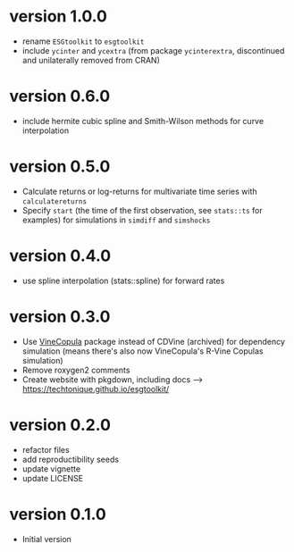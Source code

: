 # version 1.0.0

- rename `ESGtoolkit` to `esgtoolkit`
- include `ycinter` and `ycextra` (from package `ycinterextra`, discontinued and unilaterally removed from CRAN)

# version 0.6.0

- include hermite cubic spline and Smith-Wilson methods for curve interpolation

# version 0.5.0

- Calculate returns or log-returns for multivariate time series with `calculatereturns`
- Specify `start` (the time of the first observation, see `stats::ts` for examples) for simulations in `simdiff` and `simshocks`

# version 0.4.0

- use spline interpolation (stats::spline) for forward rates 


# version 0.3.0

- Use [VineCopula](http://tnagler.github.io/VineCopula/) package instead of CDVine (archived) for dependency simulation (means there's also now VineCopula's R-Vine Copulas simulation)
- Remove roxygen2 comments
- Create website with pkgdown, including docs --> https://techtonique.github.io/esgtoolkit/


# version 0.2.0

- refactor files 
- add reproductibility seeds
- update vignette
- update LICENSE

# version 0.1.0

- Initial version